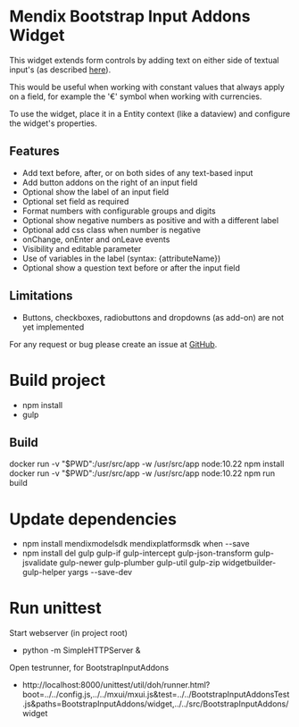 # Mendix Bootstrap Input Addons Widget

This widget extends form controls by adding text on either side of textual input's (as described [here](http://getbootstrap.com/components/#input-groups)).

This would be useful when working with constant values that always apply on a field, for example the '€' symbol when working with currencies.

To use the widget, place it in a Entity context (like a dataview) and configure the widget's properties.

## Features
* Add text before, after, or on both sides of any text-based input
* Add button addons on the right of an input field
* Optional show the label of an input field
* Optional set field as required
* Format numbers with configurable groups and digits
* Optional show negative numbers as positive and with a different label
* Optional add css class when number is negative
* onChange, onEnter and onLeave events
* Visibility and editable parameter
* Use of variables in the label (syntax: {attributeName})
* Optional show a question text before or after the input field

## Limitations
* Buttons, checkboxes, radiobuttons and dropdowns (as add-on) are not yet implemented

For any request or bug please create an issue at [GitHub](https://github.com/JAM-IT-NL/MendixBootstrapInputAddons).

# Build project
* npm install
* gulp

## Build
docker run -v "$PWD":/usr/src/app -w /usr/src/app node:10.22 npm install
docker run -v "$PWD":/usr/src/app -w /usr/src/app node:10.22 npm run build

# Update dependencies
* npm install mendixmodelsdk mendixplatformsdk when --save
* npm install del gulp gulp-if gulp-intercept gulp-json-transform gulp-jsvalidate gulp-newer gulp-plumber gulp-util gulp-zip widgetbuilder-gulp-helper yargs --save-dev

# Run unittest
Start webserver (in project root)
* python -m SimpleHTTPServer &

Open testrunner, for BootstrapInputAddons
* http://localhost:8000/unittest/util/doh/runner.html?boot=../../config.js,../../mxui/mxui.js&test=../../BootstrapInputAddonsTest.js&paths=BootstrapInputAddons/widget,../../src/BootstrapInputAddons/widget
